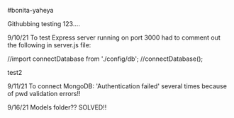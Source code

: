 #bonita-yaheya

Githubbing testing 123....

9/10/21 To test Express server running on port 3000 had to comment out the following in server.js file:

//import connectDatabase from './config/db';
//connectDatabase();

test2

9/11/21 To connect MongoDB: 'Authentication failed' several times because of pwd validation errors!!

9/16/21 Models folder??   SOLVED!!


